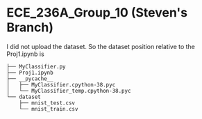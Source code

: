 # ECE_236A_Group_10 (Steven's Branch)

I did not upload the dataset. So the dataset position relative to the Proj1.ipynb is 

```
├── MyClassifier.py
├── Proj1.ipynb
├── __pycache__
│   ├── MyClassifier.cpython-38.pyc
│   └── MyClassifier_temp.cpython-38.pyc
└── dataset
    ├── mnist_test.csv
    └── mnist_train.csv
```

